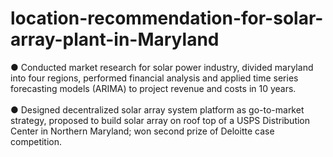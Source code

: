 # location-recommendation-for-solar-array-plant-in-Maryland
● Conducted market research for solar power industry, divided maryland into four regions, performed financial analysis and applied time series forecasting models (ARIMA) to project revenue and costs in 10 years. <br />  <br /> 
● Designed decentralized solar array system platform as go-to-market strategy, proposed to build solar array on roof top of a USPS Distribution Center in Northern Maryland; won second prize of Deloitte case competition.
